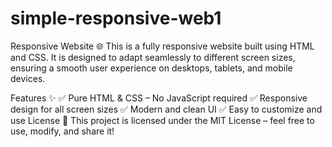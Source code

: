 # simple-responsive-web1
Responsive Website 🌐
This is a fully responsive website built using HTML and CSS. It is designed to adapt seamlessly to different screen sizes, ensuring a smooth user experience on desktops, tablets, and mobile devices.

Features ✨
✅ Pure HTML & CSS – No JavaScript required
✅ Responsive design for all screen sizes
✅ Modern and clean UI
✅ Easy to customize and use
License 📜
This project is licensed under the MIT License – feel free to use, modify, and share it!
